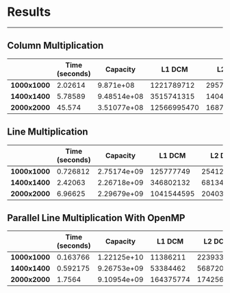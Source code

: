 # Results
---------

## Column Multiplication

|               | Time (seconds)  | Capacity | L1 DCM | L2 DCM | Instructions | Cycles | Joules |
|--|--|--|--|--|--|--|--|
| **1000x1000** | 2.02614 | 9.871e+08 | 1221789712 | 295767914 | 7010012301 | 5235804784 | 21,69 |
| **1400x1400** | 5.78589 | 9.48514e+08 | 3515741315 | 1404725254 | 19227618764 | 14898804881 | 43,82 |
| **2000x2000** | 45.574  | 3.51077e+08 | 12566995470 | 16873269411 | 56040039080 | 117698912901 | 358,78 |

## Line Multiplication

|               | Time (seconds)  | Capacity | L1 DCM | L2 DCM | Instructions | Cycles | Joules |
|--|--|--|--|--|--|--|--|
| **1000x1000** | 0.726812 | 2.75174e+09 | 125777749 | 254125251 | 7008010996 | 1867815978 | 7,50 |
| **1400x1400** | 2.42063 | 2.26718e+09 | 346802132 | 681345461 | 19223696099 | 6240898152 | 26,45 |
| **2000x2000** | 6.96625 | 2.29679e+09 | 1041544595 | 2040376586 | 56032025623 | 17978656407 | 53,13 |

## Parallel Line Multiplication With OpenMP 

|               | Time (seconds)  | Capacity | L1 DCM | L2 DCM | Instructions | Cycles | Joules |
|--|--|--|--|--|--|--|--|
| **1000x1000** | 0.163766 | 1.22125e+10 | 11386211 | 22393397 | 591767453 | 412835820 |  6,78 |
| **1400x1400** | 0.592175 | 9.26753e+09 | 53384462 | 56872010 | 1608691868 | 1452052744| 20,69 |
| **2000x2000** | 1.7564 |   9.10954e+09 | 164375774| 174256465 |4680137932| 4095469027|  56,86|

